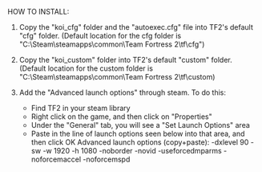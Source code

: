 HOW TO INSTALL:
1. Copy the "koi_cfg" folder and the "autoexec.cfg" file into TF2's default "cfg" folder. 
   (Default location for the cfg folder is "C:\Steam\steamapps\common\Team Fortress 2\tf\cfg")

2. Copy the "koi_custom" folder into TF2's default "custom" folder. 
   (Default location for the custom folder is "C:\Steam\steamapps\common\Team Fortress 2\tf\custom)

3. Add the "Advanced launch options" through steam. To do this:
   - Find TF2 in your steam library
   - Right click on the game, and then click on "Properties"
   - Under the "General" tab, you will see a "Set Launch Options" area
   - Paste in the line of launch options seen below into that area, and then click OK
  Advanced launch options (copy+paste): -dxlevel 90 -sw -w 1920 -h 1080 -noborder -novid -useforcedmparms -noforcemaccel -noforcemspd
